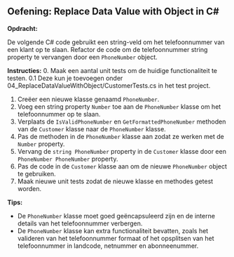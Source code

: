 ﻿## Oefening: Replace Data Value with Object in C#

**Opdracht:**

De volgende C# code gebruikt een string-veld om het telefoonnummer van een klant op te slaan. Refactor de code om de telefoonnummer string property te vervangen door een `PhoneNumber` object.

**Instructies:**
0. Maak een aantal unit tests om de huidige functionaliteit te testen.
    0.1 Deze kun je toevoegen onder 04_ReplaceDataValueWithObject/CustomerTests.cs in het test project.
1. Creëer een nieuwe klasse genaamd `PhoneNumber`.
2. Voeg een string property `Number` toe aan de `PhoneNumber` klasse om het telefoonnummer op te slaan.
3. Verplaats de `IsValidPhoneNumber` en `GetFormattedPhoneNumber` methoden van de `Customer` klasse naar de `PhoneNumber` klasse. 
4. Pas de methoden in de `PhoneNumber` klasse aan zodat ze werken met de `Number` property.
5. Vervang de `string PhoneNumber` property in de `Customer` klasse door een `PhoneNumber PhoneNumber` property.
6. Pas de code in de `Customer` klasse aan om de nieuwe `PhoneNumber` object te gebruiken.
7. Maak nieuwe unit tests zodat de nieuwe klasse en methodes getest worden.

**Tips:**

* De `PhoneNumber` klasse moet goed geëncapsuleerd zijn en de interne details van het telefoonnummer verbergen.
* De `PhoneNumber` klasse kan extra functionaliteit bevatten, zoals het valideren van het telefoonnummer formaat of het opsplitsen van het telefoonnummer in landcode, netnummer en abonneenummer.
